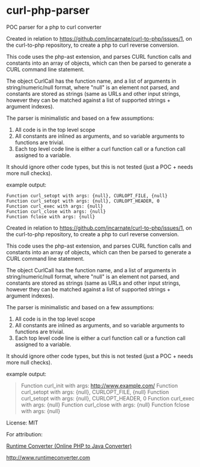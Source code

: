 # curl-php-parser
POC parser for a php to curl converter


Created in relation to https://github.com/incarnate/curl-to-php/issues/1, on the curl-to-php repository, to create a php to curl reverse conversion.

This code uses the php-ast extension, and parses CURL function calls and constants into an array of objects, which can then be parsed to generate a CURL command line statement.

The object CurlCall has the function name, and a list of arguments in string/numeric/null format, where "null" is an element not parsed, and constants are stored as strings (same as URLs and other input strings, however they can be matched against a list of supported strings + argument indexes).

The parser is minimalistic and based on a few assumptions:
1) All code is in the top level scope
2) All constants are inlined as arguments, and so variable arguments to functions are trivial.
3) Each top level code line is either a curl function call or a function call assigned to a variable.

It should ignore other code types, but this is not tested (just a POC + needs more null checks).

example output:
```Function curl_init with args: http://www.example.com/
Function curl_setopt with args: {null}, CURLOPT_FILE, {null}
Function curl_setopt with args: {null}, CURLOPT_HEADER, 0
Function curl_exec with args: {null}
Function curl_close with args: {null}
Function fclose with args: {null}
```


Created in relation to https://github.com/incarnate/curl-to-php/issues/1, on the curl-to-php repository, to create a php to curl reverse conversion.

This code uses the php-ast extension, and parses CURL function calls and constants into an array of objects, which can then be parsed to generate a CURL command line statement.

The object CurlCall has the function name, and a list of arguments in string/numeric/null format, where "null" is an element not parsed, and constants are stored as strings (same as URLs and other input strings, however they can be matched against a list of supported strings + argument indexes).

The parser is minimalistic and based on a few assumptions:
1) All code is in the top level scope
2) All constants are inlined as arguments, and so variable arguments to functions are trivial.
3) Each top level code line is either a curl function call or a function call assigned to a variable.

It should ignore other code types, but this is not tested (just a POC + needs more null checks).

example output:
> Function curl_init with args: http://www.example.com/
> Function curl_setopt with args: {null}, CURLOPT_FILE, {null}
> Function curl_setopt with args: {null}, CURLOPT_HEADER, 0
> Function curl_exec with args: {null}
> Function curl_close with args: {null}
> Function fclose with args: {null}

License: MIT

For attribution:

[Runtime Converter (Online PHP to Java Converter)](http://www.runtimeconverter.com)

http://www.runtimeconverter.com
